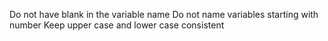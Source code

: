 Do not have blank in the variable name
Do not name variables starting with number 
Keep upper case and lower case consistent 

